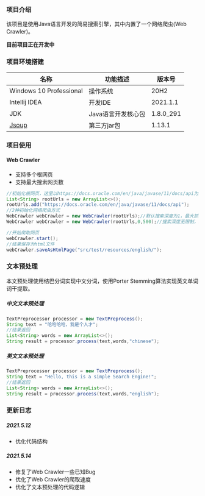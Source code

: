 ### 项目介绍

该项目是使用Java语言开发的简易搜索引擎，其中内置了一个网络爬虫(Web Crawler)。

**目前项目正在开发中**

### **项目环境搭建**

| 名称                                  | 功能描述           | 版本号    |
| ------------------------------------- | ------------------ | --------- |
| Windows 10 Professional               | 操作系统           | 20H2      |
| Intellij IDEA                         | 开发IDE            | 2021.1.1  |
| JDK                                   | Java语言开发核心包 | 1.8.0_291 |
| [Jsoup](https://github.com/jhy/jsoup) | 第三方jar包        | 1.13.1    |

### 项目使用

#### Web Crawler

- 支持多个根网页
- 支持最大搜索网页数

```java
//初始化根网页，这里以https://docs.oracle.com/en/java/javase/11/docs/api为跟网页
List<String> rootUrls = new ArrayList<>();
rootUrls.add("https://docs.oracle.com/en/java/javase/11/docs/api");
//2种初始化网络爬虫方式
WebCrawler webCrawler = new WebCrawler(rootUrls);//默认搜索深度为1，最大抓取网页100个
WebCrawler webCrawler = new WebCrawler(rootUrls,0,500);//搜索深度无限制，最大抓取网页500个

//开始爬取网页
webCrawler.start();
//结果保存为html文件
webCrawler.saveAsHtmlPage("src/test/resources/english/");
```

### 文本预处理

本文预处理使用结巴分词实现中文分词，使用Porter Stemming算法实现英文单词词干提取。

##### 中文文本预处理

```java
TextPreprocessor processor = new TextPreprocess();
String text = "哈哈哈哈，我是个人才";
//结果返回
List<String> words = new ArrayList<>();
String result = processor.process(text,words,"chinese");
```

##### 英文文本预处理

```java
TextPreprocessor processor = new TextPreprocess();
String text = "Hello, this is a simple Search Engine!";
//结果返回
List<String> words = new ArrayList<>();
String result = processor.process(text,words,"english");
```

### 更新日志

##### 2021.5.12

- 优化代码结构


##### 2021.5.14

- 修复了Web Crawler一些已知Bug
- 优化了Web Crawler的爬取速度
- 优化了文本预处理的代码逻辑

